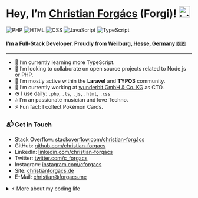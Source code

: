 # Hey, I’m [Christian Forgács][site] (Forgi)! <img src="https://user-images.githubusercontent.com/1303154/88677602-1635ba80-d120-11ea-84d8-d263ba5fc3c0.gif" width="30px" alt="hi">

![PHP](https://img.shields.io/badge/PHP-Expert-purple)
![HTML](https://img.shields.io/badge/HTML-Expert-orange)
![CSS](https://img.shields.io/badge/CSS-Expert-lightblue)
![JavaScript](https://img.shields.io/badge/JavaScript-Expert-yellow)
![TypeScript](https://img.shields.io/badge/TypeScript-Intermediate-blue)

#### I’m a Full-Stack Developer. Proudly from [Weilburg, Hesse, Germany][weilburg] 🇩🇪

<hr>

- 🌱 I’m currently learning more TypeScript.
- 👯 I’m looking to collaborate on open source projects related to Node.js or PHP.
- 💬 I’m mostly active within the **Laravel** and **TYPO3** community.
- 🔭 I’m currently working at [wunderbit GmbH & Co. KG][wunderbit] as CTO.
- ⚙️ I use daily: `.php`, `.ts`, `.js`, `.html`, `.css`
- 🎶 I’m an passionate musician and love Techno.
- ⚡ Fun fact: I collect Pokémon Cards.

### 📬 Get in Touch

- Stack Overflow: [stackoverflow.com/christian-forgács][stackoverflow]
- GitHub: [github.com/christian-forgacs][github]
- LinkedIn: [linkedin.com/christian-forgács][linkedin]
- Twitter: [twitter.com/c_forgacs][twitter]
- Instagram: [instagram.com/cforgacs][instagram]
- Site: [christianforgacs.de][site]
- E-Mail: [christian@forgacs.me](mailto:christian@forgacs.me)

<details>
<summary>⚡️ More about my coding life</summary>
<br />

<!-- ![Top Langs](https://github-readme-stats.vercel.app/api/top-langs/?username=christian-forgacs&theme=dark) -->

![Christian’s github stats](https://github-readme-stats.vercel.app/api?username=christian-forgacs&count_private=true&show_icons=true&theme=dark)

</details>

[weilburg]: https://goo.gl/maps/SyezFUTZLG3Kx32A6
[wunderbit]: https://www.wunderbit.de
[stackoverflow]: https://stackoverflow.com/users/17786194/christian-forg%c3%a1cs
[github]: https://github.com/christian-forgacs
[linkedin]: https://www.linkedin.com/in/christian-forg%C3%A1cs-329381aa
[twitter]: https://twitter.com/c_forgacs
[instagram]: https://www.instagram.com/cforgacs
[site]: https://www.christianforgacs.de
